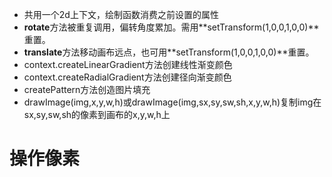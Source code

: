 - 共用一个2d上下文，绘制函数消费之前设置的属性
- **rotate**方法被重复调用，偏转角度累加。需用**setTransform(1,0,0,1,0,0)**重置。
- **translate**方法移动画布远点，也可用**setTransform(1,0,0,1,0,0)**重置。
- context.createLinearGradient方法创建线性渐变颜色
- context.createRadialGradient方法创建径向渐变颜色
- createPattern方法创造图片填充
- drawImage(img,x,y,w,h)或drawImage(img,sx,sy,sw,sh,x,y,w,h)复制img在sx,sy,sw,sh的像素到画布的x,y,w,h上
# 操作像素
